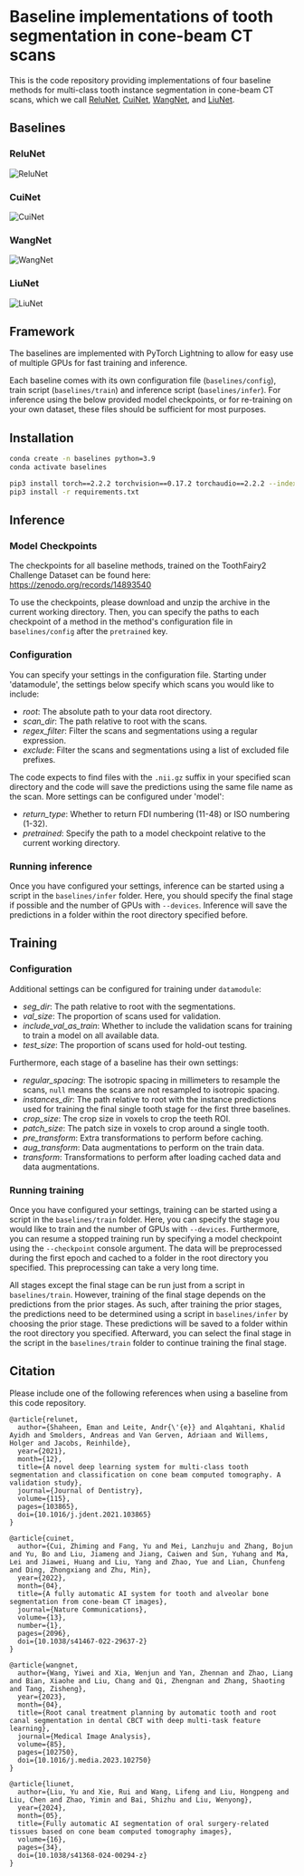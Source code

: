 # Baseline implementations of tooth segmentation in cone-beam CT scans

This is the code repository providing implementations of four baseline methods for multi-class tooth instance segmentation in cone-beam CT scans, which we call [ReluNet](https://www.sciencedirect.com/science/article/pii/S0300571221002888), [CuiNet](https://www.nature.com/articles/s41467-022-29637-2),  [WangNet](https://www.sciencedirect.com/science/article/pii/S1361841523000117), and [LiuNet](https://www.nature.com/articles/s41368-024-00294-z).


## Baselines

### ReluNet

![ReluNet](docs/relunet_final.png)

### CuiNet

![CuiNet](docs/cuinet_final.png)

### WangNet

![WangNet](docs/wangnet_final.png)

### LiuNet

![LiuNet](docs/liunet_final.png)


## Framework

The baselines are implemented with PyTorch Lightning to allow for easy use of multiple GPUs for fast training and inference.

Each baseline comes with its own configuration file (`baselines/config`), train script (`baselines/train`) and inference script (`baselines/infer`). For inference using the below provided model checkpoints, or for re-training on your own dataset, these files should be sufficient for most purposes.


## Installation

```bash
conda create -n baselines python=3.9
conda activate baselines

pip3 install torch==2.2.2 torchvision==0.17.2 torchaudio==2.2.2 --index-url https://download.pytorch.org/whl/cu118
pip3 install -r requirements.txt
```


## Inference

### Model Checkpoints

The checkpoints for all baseline methods, trained on the ToothFairy2 Challenge Dataset can be found here:
https://zenodo.org/records/14893540

To use the checkpoints, please download and unzip the archive in the current working directory.
Then, you can specify the paths to each checkpoint of a method in the method's configuration file in `baselines/config` after the `pretrained` key.


### Configuration

You can specify your settings in the configuration file. Starting under 'datamodule', the settings below specify which scans you would like to include:

- *root*: The absolute path to your data root directory.
- *scan_dir*: The path relative to root with the scans.
- *regex_filter*: Filter the scans and segmentations using a regular expression.
- *exclude*: Filter the scans and segmentations using a list of excluded file prefixes.

The code expects to find files with the `.nii.gz` suffix in your specified scan directory and the code will save the predictions using the same file name as the scan. More settings can be configured under 'model':

- *return_type*: Whether to return FDI numbering (11-48) or ISO numbering (1-32).
- *pretrained*: Specify the path to a model checkpoint relative to the current working directory.

### Running inference

Once you have configured your settings, inference can be started using a script in the `baselines/infer` folder. Here, you should specify the final stage if possible and the number of GPUs with `--devices`. Inference will save the predictions in a folder within the root directory specified before.


## Training

### Configuration

Additional settings can be configured for training under `datamodule`:

- *seg_dir*: The path relative to root with the segmentations.
- *val_size*: The proportion of scans used for validation.
- *include_val_as_train*: Whether to include the validation scans for training to train a model on all available data.
- *test_size*: The proportion of scans used for hold-out testing.

Furthermore, each stage of a baseline has their own settings:

- *regular_spacing*: The isotropic spacing in millimeters to resample the scans, `null` means the scans are not resampled to isotropic spacing.
- *instances_dir*: The path relative to root with the instance predictions used for training the final single tooth stage for the first three baselines.
- *crop_size*: The crop size in voxels to crop the teeth ROI.
- *patch_size*: The patch size in voxels to crop around a single tooth.
- *pre_transform*: Extra transformations to perform before caching.
- *aug_transform*: Data augmentations to perform on the train data.
- *transform*: Transformations to perform after loading cached data and data augmentations.

### Running training

Once you have configured your settings, training can be started using a script in the `baselines/train` folder. Here, you can specify the stage you would like to train and the number of GPUs with `--devices`. Furthermore, you can resume a stopped training run by specifying a model checkpoint using the `--checkpoint` console argument. The data will be preprocessed during the first epoch and cached to a folder in the root directory you specified. This preprocessing can take a very long time.

All stages except the final stage can be run just from a script in `baselines/train`. However, training of the final stage depends on the predictions from the prior stages. As such, after training the prior stages, the predictions need to be determined using a script in `baselines/infer` by choosing the prior stage. These predictions will be saved to a folder within the root directory you specified. Afterward, you can select the final stage in the script in the `baselines/train` folder to continue training the final stage.


## Citation

Please include one of the following references when using a baseline from this code repository.

```
@article{relunet,
  author={Shaheen, Eman and Leite, Andr{\'{e}} and Alqahtani, Khalid Ayidh and Smolders, Andreas and Van Gerven, Adriaan and Willems, Holger and Jacobs, Reinhilde},
  year={2021},
  month={12},
  title={A novel deep learning system for multi-class tooth segmentation and classification on cone beam computed tomography. A validation study},
  journal={Journal of Dentistry},
  volume={115},
  pages={103865},
  doi={10.1016/j.jdent.2021.103865}
}
```

```
@article{cuinet,
  author={Cui, Zhiming and Fang, Yu and Mei, Lanzhuju and Zhang, Bojun and Yu, Bo and Liu, Jiameng and Jiang, Caiwen and Sun, Yuhang and Ma, Lei and Jiawei, Huang and Liu, Yang and Zhao, Yue and Lian, Chunfeng and Ding, Zhongxiang and Zhu, Min},
  year={2022},
  month={04},
  title={A fully automatic AI system for tooth and alveolar bone segmentation from cone-beam CT images},
  journal={Nature Communications},
  volume={13},
  number={1},
  pages={2096},
  doi={10.1038/s41467-022-29637-2}
}
```

```
@article{wangnet,
  author={Wang, Yiwei and Xia, Wenjun and Yan, Zhennan and Zhao, Liang and Bian, Xiaohe and Liu, Chang and Qi, Zhengnan and Zhang, Shaoting and Tang, Zisheng},
  year={2023},
  month={04},
  title={Root canal treatment planning by automatic tooth and root canal segmentation in dental CBCT with deep multi-task feature learning},
  journal={Medical Image Analysis},
  volume={85},
  pages={102750},
  doi={10.1016/j.media.2023.102750}
}
```

```
@article{liunet,
  author={Liu, Yu and Xie, Rui and Wang, Lifeng and Liu, Hongpeng and Liu, Chen and Zhao, Yimin and Bai, Shizhu and Liu, Wenyong},
  year={2024},
  month={05},
  title={Fully automatic AI segmentation of oral surgery-related tissues based on cone beam computed tomography images},
  volume={16},
  pages={34},
  doi={10.1038/s41368-024-00294-z}
}
```
